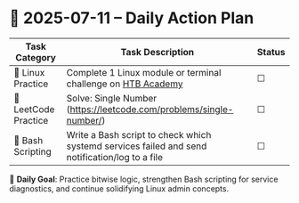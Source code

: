 # 📌 2025-07-11 – Daily Action Plan

| Task Category         | Task Description                                                                                                   | Status |
|----------------------|----------------------------------------------------------------------------------------------------------------------|--------|
| 🐧 Linux Practice      | Complete 1 Linux module or terminal challenge on [HTB Academy](https://academy.hackthebox.com/)                     | ☐      |
| 🧠 LeetCode Practice   | Solve: Single Number (https://leetcode.com/problems/single-number/)                                                | ☐      |
| 📜 Bash Scripting      | Write a Bash script to check which systemd services failed and send notification/log to a file                     | ☐      |

🎯 **Daily Goal**: Practice bitwise logic, strengthen Bash scripting for service diagnostics, and continue solidifying Linux admin concepts.
